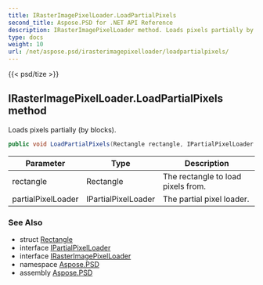 ```yaml
---
title: IRasterImagePixelLoader.LoadPartialPixels
second_title: Aspose.PSD for .NET API Reference
description: IRasterImagePixelLoader method. Loads pixels partially by blocks
type: docs
weight: 10
url: /net/aspose.psd/irasterimagepixelloader/loadpartialpixels/
---
```

{{< psd/tize >}}
## IRasterImagePixelLoader.LoadPartialPixels method

Loads pixels partially (by blocks).

```csharp
public void LoadPartialPixels(Rectangle rectangle, IPartialPixelLoader partialPixelLoader)
```

| Parameter | Type | Description |
| --- | --- | --- |
| rectangle | Rectangle | The rectangle to load pixels from. |
| partialPixelLoader | IPartialPixelLoader | The partial pixel loader. |

### See Also

* struct [Rectangle](../../rectangle/)
* interface [IPartialPixelLoader](../../ipartialpixelloader/)
* interface [IRasterImagePixelLoader](../)
* namespace [Aspose.PSD](../../../aspose.psd/)
* assembly [Aspose.PSD](../../../)


